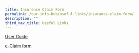 ```yaml
---
title: Insurence Claim Form
permalink: /our-info-hub/useful-links/insurance-claim-form/
description: ""
third_nav_title: Useful Links
---
```

[User Guide](Student+GPA+User+Guide+-+Parent.pdf (amazonaws.com))

[e-Claim form](https://studentgpa.incomegroupins.com.sg/#/)
